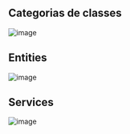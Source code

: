 ## Categorias de classes
![image](https://github.com/JoseLeonardoCordeiroBahia/enumeracoes-e-composicao-java/assets/63564226/1a89e375-cee7-4796-af6f-d90ecb52d16b)

## Entities
![image](https://github.com/JoseLeonardoCordeiroBahia/enumeracoes-e-composicao-java/assets/63564226/f36e7eee-2399-488e-9449-699da7fee9ce)

## Services
![image](https://github.com/JoseLeonardoCordeiroBahia/enumeracoes-e-composicao-java/assets/63564226/d82b8fae-8b92-423d-ba5b-480b6beb00de)
